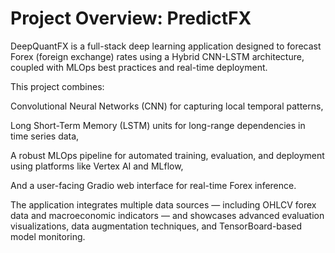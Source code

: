# Project Overview: PredictFX
DeepQuantFX is a full-stack deep learning application designed to forecast Forex (foreign exchange) rates using a Hybrid CNN-LSTM architecture, coupled with MLOps best practices and real-time deployment.

This project combines:

Convolutional Neural Networks (CNN) for capturing local temporal patterns,

Long Short-Term Memory (LSTM) units for long-range dependencies in time series data,

A robust MLOps pipeline for automated training, evaluation, and deployment using platforms like Vertex AI and MLflow,

And a user-facing Gradio web interface for real-time Forex inference.

The application integrates multiple data sources — including OHLCV forex data and macroeconomic indicators — and showcases advanced evaluation visualizations, data augmentation techniques, and TensorBoard-based model monitoring.
